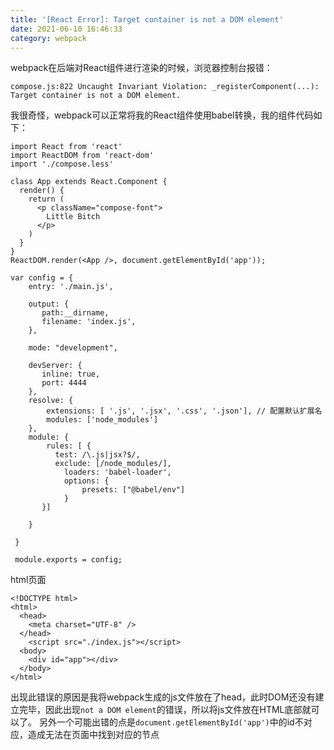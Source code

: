 ```yaml
---
title: '[React Error]: Target container is not a DOM element'
date: 2021-06-10 16:46:33
category: webpack
---
```

webpack在后端对React组件进行渲染的时候，浏览器控制台报错：

`compose.js:822 Uncaught Invariant Violation: _registerComponent(...): Target container is not a DOM element.`

我很奇怪，webpack可以正常将我的React组件使用babel转换，我的组件代码如下：
```
import React from 'react'
import ReactDOM from 'react-dom'
import './compose.less'

class App extends React.Component {
  render() {
    return (
      <p className="compose-font">
        Little Bitch
      </p>
    )
  }
}
ReactDOM.render(<App />, document.getElementById('app'));
```

```
var config = {
    entry: './main.js',
     
    output: {
       path:__dirname,
       filename: 'index.js',
    },
    
    mode: "development", 

    devServer: {
       inline: true,
       port: 4444
    },
    resolve: {
        extensions: [ '.js', '.jsx', '.css', '.json'], // 配置默认扩展名
        modules: ['node_modules']
    },
    module: {
        rules: [ {
          test: /\.js|jsx?$/,
          exclude: [/node_modules/],
            loaders: 'babel-loader',
            options: {
                presets: ["@babel/env"]
            }
       }]
       
    }
     
 }
 
 module.exports = config;
```
html页面
```
<!DOCTYPE html>
<html>
  <head>
    <meta charset="UTF-8" />
  </head>
    <script src="./index.js"></script>
  <body>
    <div id="app"></div>
  </body>
</html>
```
出现此错误的原因是我将webpack生成的js文件放在了head，此时DOM还没有建立完毕，因此出现` not a DOM element `的错误，所以将js文件放在HTML底部就可以了。
另外一个可能出错的点是`document.getElementById('app')`中的id不对应，造成无法在页面中找到对应的节点
